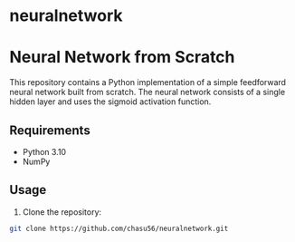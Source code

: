 # neuralnetwork

# Neural Network from Scratch

This repository contains a Python implementation of a simple feedforward neural network built from scratch. 
The neural network consists of a single hidden layer and uses the sigmoid activation function.

## Requirements

- Python 3.10
- NumPy

## Usage

1. Clone the repository:

```bash
git clone https://github.com/chasu56/neuralnetwork.git
